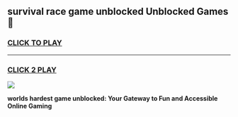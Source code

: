 
## survival race game unblocked Unblocked Games👋
<h3>
<a href="https://premium.freeplayer.one?title=survival_race_game_unblocked&ref=16F">CLICK TO PLAY</a></h3>
<hr>

<h3>
<a href="https://premium.freeplayer.one?title=survival_race_game_unblocked&ref=16F">CLICK 2 PLAY</a>
  
</h3>

<a href="https://premium.freeplayer.one?title=survival_race_game_unblocked&ref=16F/"><img src="https://clearcache.store/games.png"></a>


**worlds hardest game unblocked: Your Gateway to Fun and Accessible Online Gaming**
